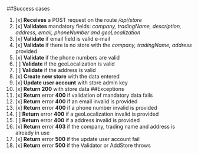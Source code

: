 ##Success cases
1. [x] **Receives** a POST request on the route */api/store*
2. [x] **Validates** mandatory fields: *company, tradingName, description, address, email, phoneNumber and geoLocalization*
3. [x] **Validate** if email field is valid e-mail
4. [x] **Validate** if there is no store with the *company, tradingName, address* provided
5. [x] **Validate** if the phone numbers are valid
6. [ ] **Validate** if the geoLocalization is valid
7. [ ] **Validate** if the address is valid
8. [x] **Create new store** with the data entered
9. [x] **Update user account** with store admin key
10. [x] **Return 200** with store data
##Exceptions
1. [x] **Return** error **400** if validation of mandatory data fails
2. [x] **Return** error **400** if an email invalid is provided
3. [x] **Return** error **400** if a phone number invalid is provided
4. [ ] **Return** error **400** if a geoLocalization invalid is provided
5. [ ] **Return** error **400** if a address invalid is provided
6. [x] **Return** error **403** if the company, trading name and address is already in use
7. [x] **Return** error **500** if the update user account fail
8. [x] **Return** error **500** if the Validator or AddStore throws